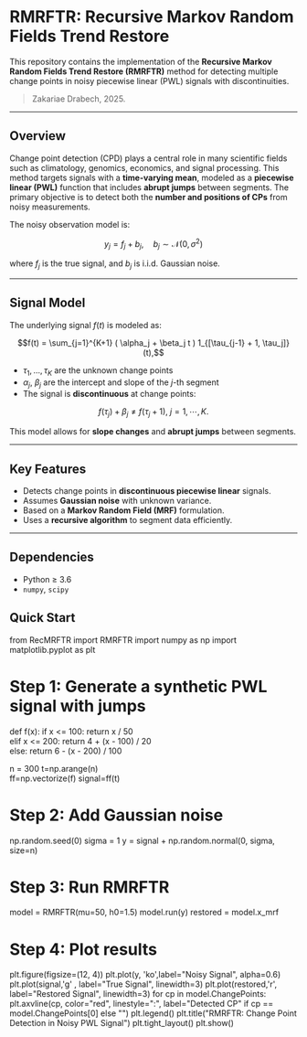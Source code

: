 # RMRFTR: Recursive Markov Random Fields Trend Restore 

This repository contains the implementation of the **Recursive Markov Random Fields Trend Restore (RMRFTR)** method for detecting multiple change points in noisy piecewise linear (PWL) signals with  discontinuities.

> Zakariae Drabech, 2025.

---

## Overview

Change point detection (CPD) plays a central role in many scientific fields such as climatology, genomics, economics, and signal processing. This method targets signals with a **time-varying mean**, modeled as a **piecewise linear (PWL)** function that includes **abrupt jumps** between segments. The primary objective is to detect both the **number and positions of CPs** from noisy measurements.

The noisy observation model is:

$$y_j = f_j + b_j, \quad b_j \sim \mathcal{N}(0, \sigma^2)$$

where $f_j$ is the true signal, and $b_j$ is i.i.d. Gaussian noise.

---

## Signal Model

The underlying signal $f(t)$ is modeled as:

$$f(t) = \sum_{j=1}^{K+1} ( \alpha_j + \beta_j t ) 1_{[\tau_{j-1} + 1, \tau_j]}(t),$$

- $\tau_1, \dots, \tau_K$ are the unknown change points  
- $\alpha_j$, $\beta_j$ are the intercept and slope of the $j$-th segment  
- The signal is **discontinuous** at change points:
  
$$f(\tau_j)+\beta_{j} \neq f(\tau_j+1),\; j=1, \cdots, K.$$

This model allows for **slope changes** and **abrupt jumps** between segments.

---

## Key Features

- Detects change points in **discontinuous piecewise linear** signals.
- Assumes **Gaussian noise** with unknown variance.
- Based on a **Markov Random Field (MRF)** formulation.
- Uses a **recursive algorithm** to segment data efficiently.
  
---

## Dependencies

- Python ≥ 3.6  
- `numpy`, `scipy`

## Quick Start

from RecMRFTR import RMRFTR
import numpy as np
import matplotlib.pyplot as plt

# Step 1: Generate a synthetic PWL signal with jumps
def f(x):
    if x <= 100:
        return x / 50                          
    elif x <= 200:
        return 4 + (x - 100) / 20              
    else:
        return 6 - (x - 200) / 100             

        
n = 300
t=np.arange(n)          
ff=np.vectorize(f)
signal=ff(t)

# Step 2: Add Gaussian noise
np.random.seed(0)
sigma = 1
y = signal + np.random.normal(0, sigma, size=n)

# Step 3: Run RMRFTR
model = RMRFTR(mu=50, h0=1.5)
model.run(y)
restored = model.x_mrf

# Step 4: Plot results
plt.figure(figsize=(12, 4))
plt.plot(y, 'ko',label="Noisy Signal", alpha=0.6)
plt.plot(signal,'g' , label="True Signal",  linewidth=3)
plt.plot(restored,'r', label="Restored Signal", linewidth=3)
for cp in model.ChangePoints:
    plt.axvline(cp, color="red", linestyle=":", label="Detected CP" if cp == model.ChangePoints[0] else "")
plt.legend()
plt.title("RMRFTR: Change Point Detection in Noisy PWL Signal")
plt.tight_layout()
plt.show()
